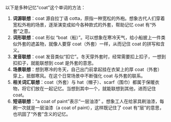 以下是多种记忆“coat”这个单词的方法：
1. **词源联想**：coat 源自拉丁语 cotta，原指一种宽松的外袍。想象古代人们穿着宽松外袍的场景，逐渐演变成如今各种款式的外套，帮助记忆 coat 有“外套”之意。
2. **词形联想**：coat 形似 “boat（船）”。可以想象在寒冷天气，给小船披上一件类似外套的遮盖物，就像人要穿 coat（外套）一样，从而记住 coat 的拼写和含义。
3. **发音联想**：coat 发音类似“扣它”。冬天穿外套时，经常需要扣上扣子，一想到扣扣子，就能联想到 coat 是外套的意思。
4. **场景联想**：想到寒冷的冬天，自己出门前拿起挂在衣架上的厚 coat（外套）穿上，抵御寒风。在这个日常场景中不断强化 coat 与外套的联系。
5. **相关词汇联想**：coat（外套）与 hat（帽子）、scarf（围巾）都属于保暖衣物，将它们放在一起记忆。当想到其中一个，就能联想到其他，进而记住 coat。
6. **短语联想**：“a coat of paint”表示“一层油漆” 。想象工人在给家具刷油漆，每刷一次就是一层油漆（a coat of paint），这样既记住了 coat 有“层”的意思，也巩固了“外套”含义的记忆。 